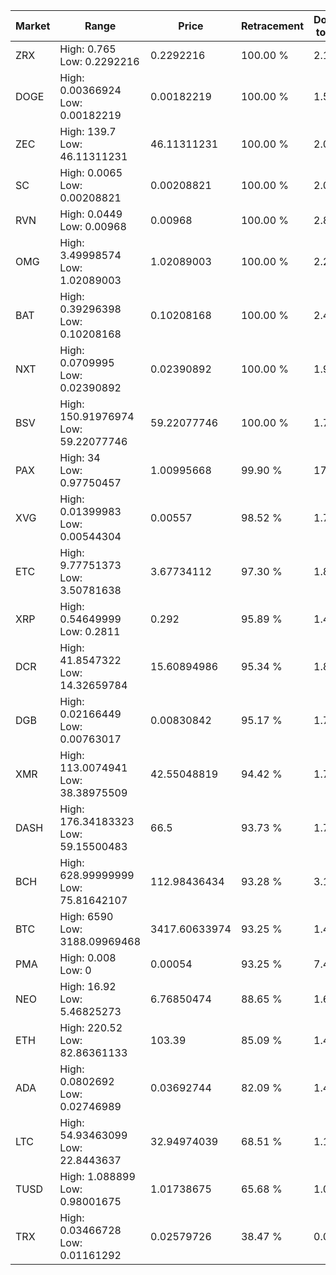 | Market | Range | Price| Retracement | Doubles to 50% |
| --- | --- | --- | --- | --- |
| ZRX | High: 0.765<br />Low: 0.2292216 | 0.2292216 | 100.00 % | 2.17 |
| DOGE | High: 0.00366924<br />Low: 0.00182219 | 0.00182219 | 100.00 % | 1.51 |
| ZEC | High: 139.7<br />Low: 46.11311231 | 46.11311231 | 100.00 % | 2.01 |
| SC | High: 0.0065<br />Low: 0.00208821 | 0.00208821 | 100.00 % | 2.06 |
| RVN | High: 0.0449<br />Low: 0.00968 | 0.00968 | 100.00 % | 2.82 |
| OMG | High: 3.49998574<br />Low: 1.02089003 | 1.02089003 | 100.00 % | 2.21 |
| BAT | High: 0.39296398<br />Low: 0.10208168 | 0.10208168 | 100.00 % | 2.42 |
| NXT | High: 0.0709995<br />Low: 0.02390892 | 0.02390892 | 100.00 % | 1.98 |
| BSV | High: 150.91976974<br />Low: 59.22077746 | 59.22077746 | 100.00 % | 1.77 |
| PAX | High: 34<br />Low: 0.97750457 | 1.00995668 | 99.90 % | 17.32 |
| XVG | High: 0.01399983<br />Low: 0.00544304 | 0.00557 | 98.52 % | 1.75 |
| ETC | High: 9.77751373<br />Low: 3.50781638 | 3.67734112 | 97.30 % | 1.81 |
| XRP | High: 0.54649999<br />Low: 0.2811 | 0.292 | 95.89 % | 1.42 |
| DCR | High: 41.8547322<br />Low: 14.32659784 | 15.60894986 | 95.34 % | 1.80 |
| DGB | High: 0.02166449<br />Low: 0.00763017 | 0.00830842 | 95.17 % | 1.76 |
| XMR | High: 113.0074941<br />Low: 38.38975509 | 42.55048819 | 94.42 % | 1.78 |
| DASH | High: 176.34183323<br />Low: 59.15500483 | 66.5 | 93.73 % | 1.77 |
| BCH | High: 628.99999999<br />Low: 75.81642107 | 112.98436434 | 93.28 % | 3.12 |
| BTC | High: 6590<br />Low: 3188.09969468 | 3417.60633974 | 93.25 % | 1.43 |
| PMA | High: 0.008<br />Low: 0 | 0.00054 | 93.25 % | 7.41 |
| NEO | High: 16.92<br />Low: 5.46825273 | 6.76850474 | 88.65 % | 1.65 |
| ETH | High: 220.52<br />Low: 82.86361133 | 103.39 | 85.09 % | 1.47 |
| ADA | High: 0.0802692<br />Low: 0.02746989 | 0.03692744 | 82.09 % | 1.46 |
| LTC | High: 54.93463099<br />Low: 22.8443637 | 32.94974039 | 68.51 % | 1.18 |
| TUSD | High: 1.088899<br />Low: 0.98001675 | 1.01738675 | 65.68 % | 1.02 |
| TRX | High: 0.03466728<br />Low: 0.01161292 | 0.02579726 | 38.47 % | 0.00 |
